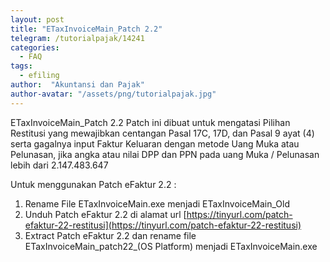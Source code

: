 ```yaml
---
layout: post
title: "ETaxInvoiceMain_Patch 2.2"
telegram: /tutorialpajak/14241
categories:
  - FAQ
tags:
  - efiling
author:  "Akuntansi dan Pajak"
author-avatar: "/assets/png/tutorialpajak.jpg"
---
```

ETaxInvoiceMain_Patch 2.2
Patch ini dibuat untuk mengatasi Pilihan Restitusi yang mewajibkan centangan Pasal 17C, 17D, dan  Pasal 9 ayat (4) serta 
gagalnya input Faktur Keluaran dengan metode Uang Muka atau Pelunasan, jika angka atau nilai DPP dan PPN pada uang Muka / Pelunasan lebih dari 2.147.483.647

Untuk menggunakan Patch eFaktur 2.2 :
1. Rename File ETaxInvoiceMain.exe menjadi ETaxInvoiceMain_Old
2. Unduh Patch eFaktur 2.2 di alamat url [https://tinyurl.com/patch-efaktur-22-restitusi](https://tinyurl.com/patch-efaktur-22-restitusi)
3. Extract Patch eFaktur 2.2 dan rename file ETaxInvoiceMain_patch22_(OS Platform) menjadi ETaxInvoiceMain.exe